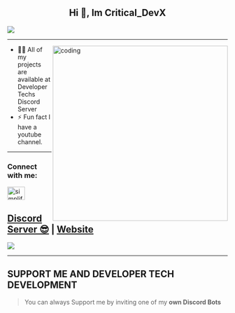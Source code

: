 

## <div align="center">Hi 👋, Im Critical_DevX</div>  

![](https://discord.c99.nl/widget/theme-4/832663333529845772.png)  

***
<img align="right" alt="coding" width="400" src="https://user-images.githubusercontent.com/55389276/140866485-8fb1c876-9a8f-4d6a-98dc-08c4981eaf70.gif">

- 👨‍💻 All of my projects are available at Developer Techs Discord Server
- ⚡ Fun fact I have a youtube channel.
  
***

<h3 align="left">Connect with me:</h3>

<a href="[https://www.youtube.com/channel/UC4Y66qOMnyCAD-dZSraCeqQ](https://www.youtube.com/channel/UC4Y66qOMnyCAD-dZSraCeqQ)" target="blank"><img align="center" src="https://raw.githubusercontent.com/rahuldkjain/github-profile-readme-generator/master/src/images/icons/Social/youtube.svg" alt="simplified learner" height="30" width="40" /></a>
</p>

## [Discord Server 😎](https://discord.developertech.co.za/) | [Website](https://developertech.co.za)
<a href="https://discord.developertech.co.za/"><img src="https://discord.com/api/guilds/941362510194417704/widget.png?style=banner2"></a>

***

## SUPPORT ME AND DEVELOPER TECH DEVELOPMENT

> You can always Support me by inviting one of my **own Discord Bots**


